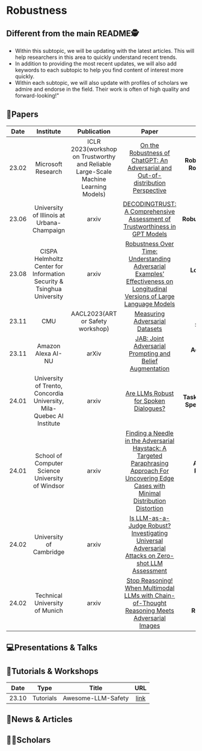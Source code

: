 # Robustness

## Different from the main README🕵️

- Within this subtopic, we will be updating with the latest articles. This will help researchers in this area to quickly understand recent trends.
- In addition to providing the most recent updates, we will also add keywords to each subtopic to help you find content of interest more quickly.
- Within each subtopic, we will also update with profiles of scholars we admire and endorse in the field. Their work is often of high quality and forward-looking!"

## 📑Papers

| Date  |                               Institute                               |                                     Publication                                     |                                                                                       Paper                                                                                       |                                      Keywords                                      |
|:-----:|:---------------------------------------------------------------------:|:-----------------------------------------------------------------------------------:|:---------------------------------------------------------------------------------------------------------------------------------------------------------------------------------:|:----------------------------------------------------------------------------------:|
| 23.02 |                          Microsoft Research                           | ICLR 2023(workshop on Trustworthy and Reliable Large-Scale Machine Learning Models) |                               [On the Robustness of ChatGPT: An Adversarial and Out-of-distribution Perspective](https://arxiv.org/abs/2302.12095)                                | **Robustness Evaluation**&**Adversarial Robustness**&**Out-of-Distribution (OOD)** |
| 23.06 |              University of Illinois at Urbana-Champaign               |                                        arxiv                                        |                                  [DECODINGTRUST: A Comprehensive Assessment of Trustworthiness in GPT Models](https://arxiv.org/abs/2306.11698)                                   |                 **Robustness**&**Ethics**&**Privacy**&**Toxicity**                 |
| 23.08 | CISPA Helmholtz Center for Information Security & Tsinghua University |                                        arxiv                                        |           [Robustness Over Time: Understanding Adversarial Examples’ Effectiveness on Longitudinal Versions of Large Language Models](https://arxiv.org/abs/2308.07847)           |                  **Longitudinal Study**&**Robustness Assessment**                  |
| 23.11 |                                  CMU                                  |                          AACL2023(ART or Safety workshop)                           |                                                        [Measuring Adversarial Datasets](https://arxiv.org/abs/2311.03566)                                                         |         **Adversarial Robustness**&**AI Safety**&**Adversarial Datasets**          |
| 23.11 |                          Amazon Alexa AI-NU                           |                                        arXiv                                        |                                           [JAB: Joint Adversarial Prompting and Belief Augmentation](https://arxiv.org/abs/2311.09473)                                            |          **Adversarial Prompting**&T**oxicity Reduction**&**Robustness**           |
| 24.01 | University of Trento, Concordia University, Mila-Quebec AI Institute  |                                        arxiv                                        |                                                     [Are LLMs Robust for Spoken Dialogues?](https://arxiv.org/abs/2401.02297)                                                     |  **Task-Oriented Dialogues**&**Automatic Speech Recognition**&**Error Analysis**   |
| 24.01 |           School of Computer Science University of Windsor            |                                        arxiv                                        | [Finding a Needle in the Adversarial Haystack: A Targeted Paraphrasing Approach For Uncovering Edge Cases with Minimal Distribution Distortion](https://arxiv.org/abs/2401.11373) |    **Adversarial Attacks**&**Targeted Paraphrasing**&**Reinforcement Learning**    |
| 24.02 |                        University of Cambridge                        |                                        arxiv                                        |                       [Is LLM-as-a-Judge Robust? Investigating Universal Adversarial Attacks on Zero-shot LLM Assessment](https://arxiv.org/abs/2402.14016)                       |                **LLM as a Judge**&**Universal Adversarial Attacks**                |
| 24.02 | Technical University of Munich | arxiv | [Stop Reasoning! When Multimodal LLMs with Chain-of-Thought Reasoning Meets Adversarial Images](https://arxiv.org/abs/2402.14899) | **Multimodal Large Language Models**&**Chain-of-Thought Reasoning**&**Adversarial Images** |



## 💻Presentations & Talks


## 📖Tutorials & Workshops

| Date  |   Type    |       Title        |                         URL                          |
|:-----:|:---------:|:------------------:|:----------------------------------------------------:|
| 23.10 | Tutorials | Awesome-LLM-Safety | [link](https://github.com/ydyjya/Awesome-LLM-Safety) |

## 📰News & Articles

## 🧑‍🏫Scholars